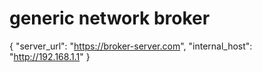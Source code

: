 # generic network broker

{
  "server_url": "https://broker-server.com",
  "internal_host": "http://192.168.1.1"
}